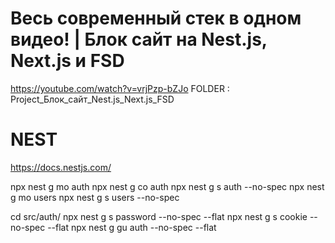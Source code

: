 # Весь современный стек в одном видео! | Блок сайт на Nest.js, Next.js и FSD
https://youtube.com/watch?v=vrjPzp-bZJo
FOLDER : Project_Блок_сайт_Nest.js_Next.js_FSD

# NEST
https://docs.nestjs.com/


npx nest g mo auth
npx nest g co auth
npx nest g s auth --no-spec
npx nest g mo users
npx nest g s users --no-spec

cd src/auth/
npx nest g s password --no-spec --flat
npx nest g s cookie --no-spec --flat
npx nest g gu auth --no-spec --flat

